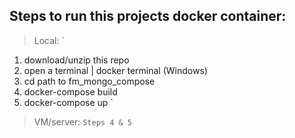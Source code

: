 
## Steps to run this projects docker container:

> Local:
`
1) download/unzip this repo
2) open a terminal | docker terminal (Windows)
3) cd path to fm_mongo_compose
4) docker-compose build
5) docker-compose up
`

> VM/server:
`Steps 4 & 5`

